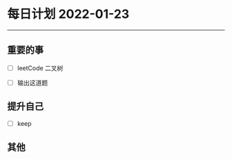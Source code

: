 #  每日计划 2022-01-23
---
## 重要的事
- [ ]  leetCode 二叉树
- [ ]  输出这道题 



## 提升自己
- [ ]  keep
  



## 其他








